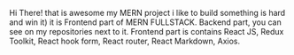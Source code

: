 Hi There! that is awesome my MERN project i like to build something is hard and win it) it is Frontend part of MERN FULLSTACK. Backend part, you can see on my repositories next to it. Frontend part is contains React JS, Redux Toolkit, React hook form, React router, React Markdown, Axios. 

